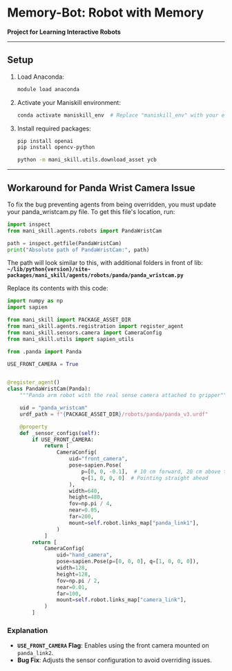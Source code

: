 # Memory-Bot: Robot with Memory
**Project for Learning Interactive Robots**

---

## Setup

1. Load Anaconda:
   ```bash
   module load anaconda
   ```
2. Activate your Maniskill environment:
   ```bash
   conda activate maniskill_env  # Replace "maniskill_env" with your environment name
   ```
3. Install required packages:
   ```bash
   pip install openai
   pip install opencv-python

   python -m mani_skill.utils.download_asset ycb 
   ```

---

## Workaround for Panda Wrist Camera Issue

To fix the bug preventing agents from being overridden, you must update your panda_wristcam.py file. To get this file's location, run: 
```python
import inspect
from mani_skill.agents.robots import PandaWristCam

path = inspect.getfile(PandaWristCam)
print("Absolute path of PandaWristCam:", path)
```

The path will look similar to this, with additional folders in front of lib: 
**`~/lib/python{version}/site-packages/mani_skill/agents/robots/panda/panda_wristcam.py`**

Replace its contents with this code:

```python
import numpy as np
import sapien

from mani_skill import PACKAGE_ASSET_DIR
from mani_skill.agents.registration import register_agent
from mani_skill.sensors.camera import CameraConfig
from mani_skill.utils import sapien_utils

from .panda import Panda

USE_FRONT_CAMERA = True


@register_agent()
class PandaWristCam(Panda):
    """Panda arm robot with the real sense camera attached to gripper"""

    uid = "panda_wristcam"
    urdf_path = f"{PACKAGE_ASSET_DIR}/robots/panda/panda_v3.urdf"

    @property
    def _sensor_configs(self):
        if USE_FRONT_CAMERA:
            return [
                CameraConfig(
                    uid="front_camera",
                    pose=sapien.Pose(
                        p=[0, 0, -0.1],  # 10 cm forward, 20 cm above the base
                        q=[1, 0, 0, 0]  # Pointing straight ahead
                    ),
                    width=640,
                    height=480,
                    fov=np.pi / 4, 
                    near=0.05,
                    far=200,
                    mount=self.robot.links_map["panda_link1"],
                )
            ]
        return [
            CameraConfig(
                uid="hand_camera",
                pose=sapien.Pose(p=[0, 0, 0], q=[1, 0, 0, 0]),
                width=128,
                height=128,
                fov=np.pi / 2,
                near=0.01,
                far=100,
                mount=self.robot.links_map["camera_link"],
            )
        ]
```

### Explanation
- **`USE_FRONT_CAMERA` Flag**: Enables using the front camera mounted on `panda_link2`.
- **Bug Fix**: Adjusts the sensor configuration to avoid overriding issues.
